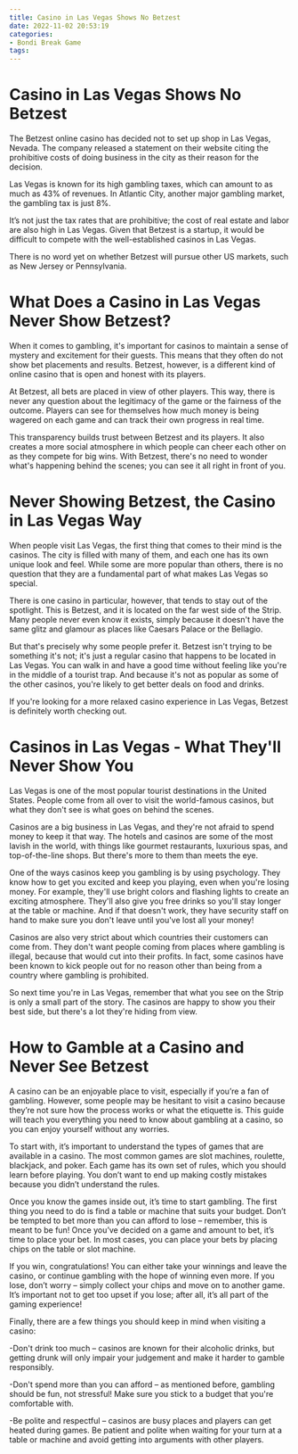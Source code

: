 ```yaml
---
title: Casino in Las Vegas Shows No Betzest
date: 2022-11-02 20:53:19
categories:
- Bondi Break Game
tags:
---
```



#  Casino in Las Vegas Shows No Betzest

The Betzest online casino has decided not to set up shop in Las Vegas, Nevada. The company released a statement on their website citing the prohibitive costs of doing business in the city as their reason for the decision.

Las Vegas is known for its high gambling taxes, which can amount to as much as 43% of revenues. In Atlantic City, another major gambling market, the gambling tax is just 8%.

It’s not just the tax rates that are prohibitive; the cost of real estate and labor are also high in Las Vegas. Given that Betzest is a startup, it would be difficult to compete with the well-established casinos in Las Vegas.

There is no word yet on whether Betzest will pursue other US markets, such as New Jersey or Pennsylvania.

#  What Does a Casino in Las Vegas Never Show Betzest?

When it comes to gambling, it's important for casinos to maintain a sense of mystery and excitement for their guests. This means that they often do not show bet placements and results. Betzest, however, is a different kind of online casino that is open and honest with its players.

At Betzest, all bets are placed in view of other players. This way, there is never any question about the legitimacy of the game or the fairness of the outcome. Players can see for themselves how much money is being wagered on each game and can track their own progress in real time.

This transparency builds trust between Betzest and its players. It also creates a more social atmosphere in which people can cheer each other on as they compete for big wins. With Betzest, there's no need to wonder what's happening behind the scenes; you can see it all right in front of you.

#  Never Showing Betzest, the Casino in Las Vegas Way

When people visit Las Vegas, the first thing that comes to their mind is the casinos. The city is filled with many of them, and each one has its own unique look and feel. While some are more popular than others, there is no question that they are a fundamental part of what makes Las Vegas so special.

There is one casino in particular, however, that tends to stay out of the spotlight. This is Betzest, and it is located on the far west side of the Strip. Many people never even know it exists, simply because it doesn't have the same glitz and glamour as places like Caesars Palace or the Bellagio.

But that's precisely why some people prefer it. Betzest isn't trying to be something it's not; it's just a regular casino that happens to be located in Las Vegas. You can walk in and have a good time without feeling like you're in the middle of a tourist trap. And because it's not as popular as some of the other casinos, you're likely to get better deals on food and drinks.

If you're looking for a more relaxed casino experience in Las Vegas, Betzest is definitely worth checking out.

#  Casinos in Las Vegas - What They'll Never Show You

Las Vegas is one of the most popular tourist destinations in the United States. People come from all over to visit the world-famous casinos, but what they don't see is what goes on behind the scenes. 

Casinos are a big business in Las Vegas, and they're not afraid to spend money to keep it that way. The hotels and casinos are some of the most lavish in the world, with things like gourmet restaurants, luxurious spas, and top-of-the-line shops. But there's more to them than meets the eye. 

One of the ways casinos keep you gambling is by using psychology. They know how to get you excited and keep you playing, even when you're losing money. For example, they'll use bright colors and flashing lights to create an exciting atmosphere. They'll also give you free drinks so you'll stay longer at the table or machine. And if that doesn't work, they have security staff on hand to make sure you don't leave until you've lost all your money! 

Casinos are also very strict about which countries their customers can come from. They don't want people coming from places where gambling is illegal, because that would cut into their profits. In fact, some casinos have been known to kick people out for no reason other than being from a country where gambling is prohibited. 

So next time you're in Las Vegas, remember that what you see on the Strip is only a small part of the story. The casinos are happy to show you their best side, but there's a lot they're hiding from view.

#  How to Gamble at a Casino and Never See Betzest

A casino can be an enjoyable place to visit, especially if you’re a fan of gambling. However, some people may be hesitant to visit a casino because they’re not sure how the process works or what the etiquette is. This guide will teach you everything you need to know about gambling at a casino, so you can enjoy yourself without any worries.

To start with, it’s important to understand the types of games that are available in a casino. The most common games are slot machines, roulette, blackjack, and poker. Each game has its own set of rules, which you should learn before playing. You don’t want to end up making costly mistakes because you didn’t understand the rules.

Once you know the games inside out, it’s time to start gambling. The first thing you need to do is find a table or machine that suits your budget. Don’t be tempted to bet more than you can afford to lose – remember, this is meant to be fun! Once you’ve decided on a game and amount to bet, it’s time to place your bet. In most cases, you can place your bets by placing chips on the table or slot machine.

If you win, congratulations! You can either take your winnings and leave the casino, or continue gambling with the hope of winning even more. If you lose, don’t worry – simply collect your chips and move on to another game. It’s important not to get too upset if you lose; after all, it’s all part of the gaming experience!

Finally, there are a few things you should keep in mind when visiting a casino:

-Don't drink too much – casinos are known for their alcoholic drinks, but getting drunk will only impair your judgement and make it harder to gamble responsibly.

-Don't spend more than you can afford – as mentioned before, gambling should be fun, not stressful! Make sure you stick to a budget that you're comfortable with.

-Be polite and respectful – casinos are busy places and players can get heated during games. Be patient and polite when waiting for your turn at a table or machine and avoid getting into arguments with other players.